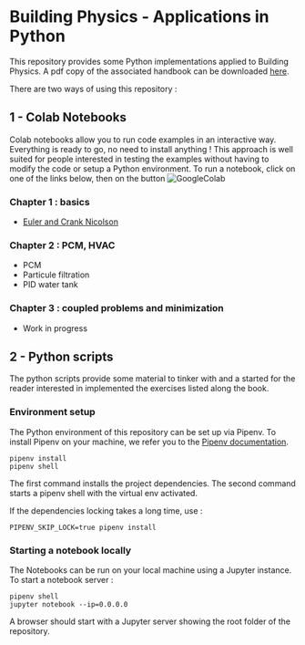 # Building Physics - Applications in Python

This repository provides some Python implementations applied to Building Physics. A pdf copy of the associated handbook can be downloaded [here](link).

There are two ways of using this repository :

## 1 - Colab Notebooks

Colab notebooks allow you to run code examples in an interactive way. Everything is ready to go, no need to install anything !
This approach is well suited for people interested in testing the examples without having to modify the code or setup a Python environment.
To run a notebook, click on one of the links below, then on the button ![GoogleColab](https://camo.githubusercontent.com/52feade06f2fecbf006889a904d221e6a730c194/68747470733a2f2f636f6c61622e72657365617263682e676f6f676c652e636f6d2f6173736574732f636f6c61622d62616467652e737667 "This is an example")
### Chapter 1 : basics
- [Euler and Crank Nicolson](notebooks/chapter_1/Euler_and_CN_schemes.ipynb) 

### Chapter 2 : PCM, HVAC
- PCM 
- Particule filtration
- PID water tank  

### Chapter 3 : coupled problems and minimization

- Work in progress

## 2 - Python scripts

The python scripts provide some material to tinker with and a started for the reader interested in implemented the exercises listed along the book. 

### Environment setup

The Python environment of this repository can be set up via Pipenv. 
To install Pipenv on your machine, we refer you to the [Pipenv documentation](https://pipenv-fork.readthedocs.io/en/latest/install.html).

```shell script
pipenv install
pipenv shell
``` 
The first command installs the project dependencies.
The second command starts a pipenv shell with the virtual env activated.

If the dependencies locking takes a long time, use :

```
PIPENV_SKIP_LOCK=true pipenv install 
```

### Starting a notebook locally 

The Notebooks can be run on your local machine using a Jupyter instance. To start a notebook server :

``` shell script
pipenv shell
jupyter notebook --ip=0.0.0.0
```

A browser should start with a Jupyter server showing the root folder of the repository.

